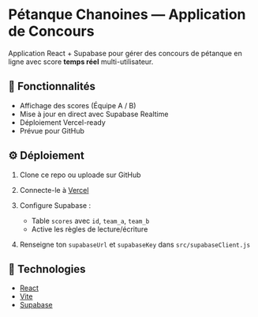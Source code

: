 # Pétanque Chanoines — Application de Concours

Application React + Supabase pour gérer des concours de pétanque en ligne avec score **temps réel** multi-utilisateur.

## 🚀 Fonctionnalités

- Affichage des scores (Équipe A / B)
- Mise à jour en direct avec Supabase Realtime
- Déploiement Vercel-ready
- Prévue pour GitHub

## ⚙️ Déploiement

1. Clone ce repo ou uploade sur GitHub
2. Connecte-le à [Vercel](https://vercel.com/import)
3. Configure Supabase :
   - Table `scores` avec `id`, `team_a`, `team_b`
   - Active les règles de lecture/écriture

4. Renseigne ton `supabaseUrl` et `supabaseKey` dans `src/supabaseClient.js`

## 🧩 Technologies

- [React](https://reactjs.org/)
- [Vite](https://vitejs.dev/)
- [Supabase](https://supabase.com/)

